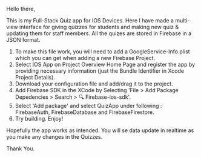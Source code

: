 Hello there,

This is my Full-Stack Quiz app for IOS Devices. Here I have made a multi-view interface for giving quizzes for students and making new quiz & updating them for staff members. 
All the quizes are stored in Firebase in a JSON format.

1. To make this file work, you will need to add a GoogleService-Info.plist which you can get when adding a new Firebase Project. 
2. Select IOS App on Project Overview Home Page and register the app by providing necessary information (just the Bundle Identifier in Xcode Project Details). 
3. Download your configuration file and add/drag it to the project.
4. Add Firebase SDK in the XCode by Selecting 'File > Add Package Depedencies > Search > 🔍 Firebase-ios-sdk'.
5. Select 'Add package' and select QuizApp under following : FirebaseAuth, FirebaseDatabase and FirebaseFirestore.
6. Try building. Enjoy!

Hopefully the app works as intended. You will se data update in realtime as you make any changes in the Quizzes.

Thank You.
